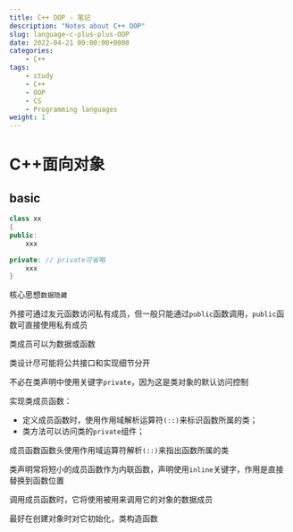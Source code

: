 ```yaml
---
title: C++ OOP - 笔记
description: "Notes about C++ OOP"
slug: language-c-plus-plus-OOP
date: 2022-04-21 00:00:00+0000
categories:
    - C++
tags:
    - study
    - C++
    - OOP
    - CS
    - Programming languages
weight: 1
---
```


# C++面向对象

## basic

```C++
class xx
{
public:
    xxx

private: // private可省略
    xxx
}
```

核心思想`数据隐藏`

外接可通过友元函数访问私有成员，但一般只能通过`public`函数调用，`public`函数可直接使用私有成员

类成员可以为数据或函数

类设计尽可能将公共接口和实现细节分开

不必在类声明中使用关键字`private`，因为这是类对象的默认访问控制

实现类成员函数：
- 定义成员函数时，使用作用域解析运算符`(::)`来标识函数所属的类；
- 类方法可以访问类的`private`组件；

成员函数函数头使用作用域运算符解析`(::)`来指出函数所属的类

类声明常将短小的成员函数作为内联函数，声明使用`inline`关键字，作用是直接替换到函数位置

调用成员函数时，它将使用被用来调用它的对象的数据成员

最好在创建对象时对它初始化，类构造函数


